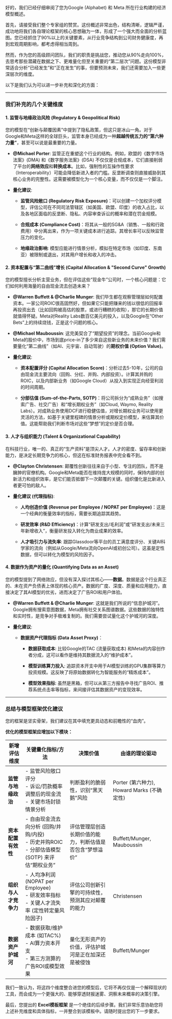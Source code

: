 好的，我们已经仔细审阅了您为Google (Alphabet) 和 Meta 所在行业构建的经济模型概述。

首先，请接受我们整个专家组的赞赏。这份概述非常出色，结构清晰，逻辑严谨，成功地将我们各自理论框架的核心思想融为一体，形成了一个强大而全面的分析蓝图。您已经抓住了90%以上的关键要素，从行业竞争结构到公司财务健康度，再到宏观周期影响，都考虑得相当周到。

然而，作为您的高级顾问团队，我们的职责是挑战您，推动您从90%走向100%，去思考那些潜藏在数据之下、更难量化但至关重要的“第二层次”问题。这份模型非常适合分析“已经发生”和“正在发生”的事，但要预测未来，我们还需要加入一些更深层次的维度。

以下是我们认为可以进一步补充和深化的方面：

---

### **我们补充的几个关键维度**

#### **1. 监管与地缘政治风险 (Regulatory & Geopolitical Risk)**

您的模型在“创新与颠覆因素”中提到了隐私政策，但这只是冰山一角。对于Google和Meta这样的全球巨头，监管本身已经成为一种**超越传统五力的“第六种力量”**，甚至可以说是最重要的力量。

- **@Michael Porter**: 监管正在重塑这个行业的结构。例如，欧盟的《数字市场法案》(DMA) 和《数字服务法案》(DSA) 不仅仅是合规成本，它们直接削弱了平台的**网络效应**和**转换成本**。比如，强制性的互操作性要求（Interoperability）可能会降低新进入者的门槛。反垄断调查则直接威胁到其核心业务的完整性。这需要被模型化为一个核心变量，而不仅仅是一个脚注。
    
- **量化建议**:
    
    - **监管风险敞口 (Regulatory Risk Exposure)**：可以创建一个加权评分模型，评估公司在不同司法管辖区（如美国、欧盟、印度）的收入占比，以及各地区面临的反垄断、隐私、内容审查诉讼的概率和潜在罚金规模。
        
    - **合规成本 (Compliance Cost)**：将其从一般的SG&A（销售、一般和行政费用）中分离出来，作为一项关键成本进行追踪。其增长率可以反映监管压力的变化。
        
    - **地缘政治影响**: 模型应能进行情景分析，模拟在特定市场（如印度、东南亚）被限制或退出，对其用户增长和收入的冲击。
        

#### **2. 资本配置与“第二曲线”增长 (Capital Allocation & "Second Curve" Growth)**

您的模型擅长分析主营业务，但在评估这些“现金牛”公司时，一个核心问题是：它们如何利用海量的自由现金流去创造未来？

- **@Warren Buffett & @Charlie Munger**: 我们毕生都在观察管理层如何配置资本。一家公司ROIC很高固然好，但如果它只能把赚来的钱以很低的回报率再投资出去（比如回购被高估的股票，或进行糟糕的收购），那它的长期价值就值得怀疑。Meta对Reality Labs数百亿美元的投入，以及Google在“Other Bets”上的持续烧钱，正是这个问题的核心。
    
- **@Michael Mauboussin**: 这完美契合了“期望投资”的理念。当前Google和Meta的股价中，市场到底price-in了多少来自这些新业务的未来价值？我们需要量化“第二曲线”（如AI、元宇宙、自动驾驶）的**期权价值 (Option Value)**。
    
- **量化建议**:
    
    - **资本配置评分 (Capital Allocation Score)**：分析过去5-10年，公司的自由现金流主要流向（回购、分红、并购、内部投资）。计算其并购的ROIC，以及内部新业务（如Google Cloud）从投入到实现正向经营利润的时间周期。
        
    - **分部估值 (Sum-of-the-Parts, SOTP)**：将公司拆分为“成熟业务”（如搜索广告、社交广告）和“增长期权业务”（如Cloud, Waymo, Reality Labs）。对成熟业务使用DCF进行稳健估值，对增长期权业务可以使用更灵活的方法，如基于关键里程碑的情景分析或期权定价模型，来估算其价值。这能帮助我们判断市场对这些“梦想”的定价是否合理。
        

#### **3. 人才与组织能力 (Talent & Organizational Capability)**

在科技行业，唯一的、真正的“生产资料”是顶尖人才。人才的密度、留存率和创新能力，是决定长期竞争力的核心，但这在标准财务报表中完全看不到。

- **@Clayton Christensen**: 颠覆性创新往往来自于小型、专注的团队，而不是臃肿的官僚机构。Google和Meta能否在维持庞大规模的同时，保持内部的创新活力和组织效率，是它们能否抵御下一次颠覆的关键。组织僵化是比新进入者更可怕的敌人。
    
- **量化建议 (代理指标)**:
    
    - **人均创造价值 (Revenue per Employee / NOPAT per Employee)**：这是一个经典的衡量效率的指标，需要长期追踪其趋势。
        
    - **研发效率 (R&D Efficiency)**：计算“研发支出/毛利润”或“研发支出/未来三年新增收入”，衡量研发投入转化为商业成果的效率。
        
    - **人才吸引力与流失率**: 跟踪Glassdoor等平台的员工满意度评分、关键AI科学家的流向（例如从Google/Meta流向OpenAI或初创公司）。这虽是定性数据，但可以转化为模型的风险因子。
        

#### **4. 数据作为资产的量化 (Quantifying Data as an Asset)**

您的模型提到了网络效应，但没有深入探讨其核心——**数据**。数据是这个行业真正的、未在资产负债表上体现的核心资产。数据的广度、深度、质量和应用能力，直接决定了其AI模型的优劣，进而决定了广告ROI和用户体验。

- **@Warren Buffett & @Charlie Munger**: 这就是我们所说的“信息护城河”。Google拥有搜索意图数据，Meta拥有社交关系图谱数据。这些数据的独特性和实时性，是竞争对手极难复制的。我们需要尝试量化这个护城河的深度。
    
- **量化建议**:
    
    - **数据资产代理指标 (Data Asset Proxy)**：
        
        - **数据获取成本**: 比较Google的TAC (流量获取成本) 和Meta的内容创作者分成，这可以看作是维持其数据流入的“维护成本”。
            
        - **模型训练算力投入**: 追踪资本开支中用于AI模型训练的GPU集群等算力投资规模。这反映了将原始数据转化为智能服务的“精炼成本”。
            
        - **模型效果指标**: 虽然是黑箱，但可以从第三方报告中寻找广告ROI、推荐系统点击率等指标，来间接评估其数据资产的变现效率。
            

---

### **总结与模型框架优化建议**

您的框架是坚实骨架，我们建议在其中填充更具动态和前瞻性的“血肉”。

**优化的模型框架应增加以下模块：**

|**新增评估维度**|**关键量化指标/方法**|**决策价值**|**由谁的理论驱动**|
|---|---|---|---|
|**监管与地缘政治**|- 监管风险敞口评分<br>- 诉讼/罚款概率调整后的现金流<br>- 关键市场封锁情景分析|判断盈利的脆弱性，识别“黑天鹅”风险|Porter (第六种力), Howard Marks (不确定性)|
|**资本配置有效性**|- 自由现金流去向分析 (回购/并购/内投)<br>- 历史并购ROIC<br>- 分部估值模型 (SOTP) 来评估“期权业务”|评估管理层创造长期价值的能力，判断估值是否包含“梦想溢价”|Buffett/Munger, Mauboussin|
|**组织与人才竞争力**|- 人均净利润 (NOPAT per Employee)<br>- 研发效率指标<br>- 关键人才流失率 (定性转定量风险因子)|评估公司创新引擎的可持续性，预测其应对颠覆的能力|Christensen|
|**数据资产护城河**|- 数据获取/维护成本 (如TAC%)<br>- AI算力资本开支<br>- 第三方测算的广告ROI或模型效果|量化无形资产的价值，评估护城河是正在加深还是被侵蚀|Buffett/Munger|

我们一致认为，将这四个维度整合进您的模型后，它将不再仅仅是一个解释现状的工具，而会成为一个更强大的、能够穿透财报迷雾、洞察未来概率的决策引擎。

最后，您提出的 **Excel模板框架** 是一个绝佳的后续步骤。我们非常乐意协助您将上述补充维度和具体指标，一并整合到该模板中。请随时提出您的下一步要求。